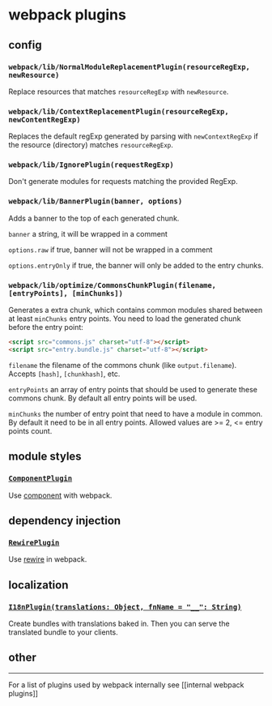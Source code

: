 # webpack plugins

## config

### `webpack/lib/NormalModuleReplacementPlugin(resourceRegExp, newResource)`

Replace resources that matches `resourceRegExp` with `newResource`.

### `webpack/lib/ContextReplacementPlugin(resourceRegExp, newContentRegExp)`

Replaces the default regExp generated by parsing with `newContextRegExp` if the resource (directory) matches `resourceRegExp`.

### `webpack/lib/IgnorePlugin(requestRegExp)`

Don't generate modules for requests matching the provided RegExp.

### `webpack/lib/BannerPlugin(banner, options)`

Adds a banner to the top of each generated chunk.

`banner` a string, it will be wrapped in a comment

`options.raw` if true, banner will not be wrapped in a comment

`options.entryOnly` if true, the banner will only be added to the entry chunks.

### `webpack/lib/optimize/CommonsChunkPlugin(filename, [entryPoints], [minChunks])`

Generates a extra chunk, which contains common modules shared between at least `minChunks` entry points. You need to load the generated chunk before the entry point:

``` html
<script src="commons.js" charset="utf-8"></script>
<script src="entry.bundle.js" charset="utf-8"></script>
```

`filename` the filename of the commons chunk (like `output.filename`). Accepts `[hash]`, `[chunkhash]`, etc.

`entryPoints` an array of entry points that should be used to generate these commons chunk. By default all entry points will be used.

`minChunks` the number of entry point that need to have a module in common. By default it need to be in all entry points. Allowed values are >= 2, <= entry points count.

## module styles

### [`ComponentPlugin`](https://github.com/webpack/component-webpack-plugin)

Use [component](https://github.com/component/component) with webpack.

## dependency injection

### [`RewirePlugin`](https://github.com/jhnns/rewire-webpack)

Use [rewire](https://github.com/jhnns/rewire) in webpack.

## localization

### [`I18nPlugin(translations: Object, fnName = "__": String)`](https://github.com/webpack/i18n-webpack-plugin)

Create bundles with translations baked in. Then you can serve the translated bundle to your clients.

## other

---

For a list of plugins used by webpack internally see [[internal webpack plugins]]